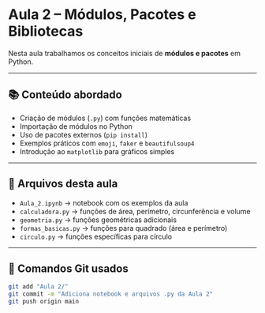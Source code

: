 # Aula 2 – Módulos, Pacotes e Bibliotecas

Nesta aula trabalhamos os conceitos iniciais de **módulos e pacotes** em Python.

---

## 📚 Conteúdo abordado

- Criação de módulos (`.py`) com funções matemáticas
- Importação de módulos no Python
- Uso de pacotes externos (`pip install`)
- Exemplos práticos com `emoji`, `faker` e `beautifulsoup4`
- Introdução ao `matplotlib` para gráficos simples

---

## 📝 Arquivos desta aula

- `Aula_2.ipynb` → notebook com os exemplos da aula  
- `calculadora.py` → funções de área, perímetro, circunferência e volume  
- `geometria.py` → funções geométricas adicionais  
- `formas_basicas.py` → funções para quadrado (área e perímetro)  
- `circulo.py` → funções específicas para círculo

---

## 🚀 Comandos Git usados

```bash
git add "Aula 2/"
git commit -m "Adiciona notebook e arquivos .py da Aula 2"
git push origin main
